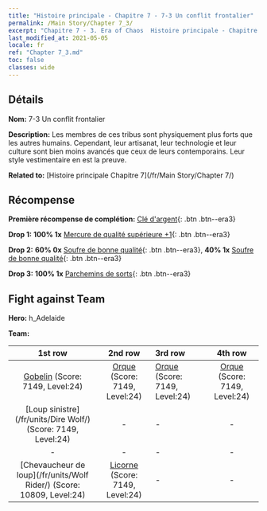 ```yaml
---
title: "Histoire principale - Chapitre 7 - 7-3 Un conflit frontalier"
permalink: /Main Story/Chapter 7_3/
excerpt: "Chapitre 7 - 3. Era of Chaos  Histoire principale - Chapitre 7_3. 7-3 Un conflit frontalier"
last_modified_at: 2021-05-05
locale: fr
ref: "Chapter 7_3.md"
toc: false
classes: wide
---
```


## Détails

 **Nom:** 7-3 Un conflit frontalier

 **Description:** Les membres de ces tribus sont physiquement plus forts que les autres humains. Cependant, leur artisanat, leur technologie et leur culture sont bien moins avancés que ceux de leurs contemporains. Leur style vestimentaire en est la preuve.

 **Related to:** [Histoire principale Chapitre 7](/fr/Main Story/Chapter 7/)

## Récompense

 **Première récompense de complétion:** [Clé d'argent](/ItemsFR/con_693/){: .btn .btn--era3}

 **Drop 1:** **100% 1x** [Mercure de qualité supérieure +1](/ItemsFR/mat_21/){: .btn .btn--era3}

 **Drop 2:** **60% 0x** [Soufre de bonne qualité](/ItemsFR/mat_15/){: .btn .btn--era3}, **40% 1x** [Soufre de bonne qualité](/ItemsFR/mat_15/){: .btn .btn--era3}

 **Drop 3:** **100% 1x** [Parchemins de sorts](/ItemsFR/con_694/){: .btn .btn--era3}


## Fight against Team
 **Hero:** h_Adelaide

 **Team:**


  | 1st row | 2nd row | 3rd row | 4th row |
  |:----:|:----:|:----|:----:|
  | [Gobelin](/fr/units/Goblin/) (Score: 7149, Level:24)  | [Orque](/fr/units/Orc/) (Score: 7149, Level:24)  | [Orque](/fr/units/Orc/) (Score: 7149, Level:24)  | [Orque](/fr/units/Orc/) (Score: 7149, Level:24)  |
  | [Loup sinistre](/fr/units/Dire Wolf/) (Score: 7149, Level:24)  | - | - | - |
  | - | - | - | - |
  | [Chevaucheur de loup](/fr/units/Wolf Rider/) (Score: 10809, Level:24)  | [Licorne](/fr/units/Unicorn/) (Score: 7149, Level:24)  | - | - |



